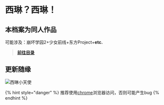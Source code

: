 # 西琳？西琳！

## 本​档案为同人作品

可能涉及：崩坏学园2+少女前线+东方Project+**etc.**

> [**前往目录**](index.md)

## 更新随缘

![&#x897F;&#x7433;&#x5C0F;&#x5929;&#x4F7F;](.gitbook/assets/cg01_iphone5-12.png)

{% hint style="danger" %}
推荐使用[chrome](https://www.google.cn/intl/zh-CN/chrome/)浏览器访问，否则可能产生bug
{% endhint %}



